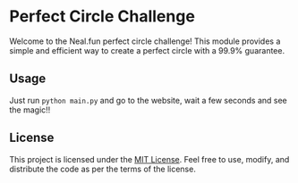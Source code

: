 # Perfect Circle Challenge

Welcome to the Neal.fun perfect circle challenge! This module provides a simple and efficient way to create a perfect circle with a 99.9% guarantee.

## Usage

Just run `python main.py` and go to the website, wait a few seconds and see the magic!! 

## License

This project is licensed under the [MIT License](https://opensource.org/license/mit/). Feel free to use, modify, and distribute the code as per the terms of the license.

